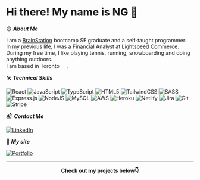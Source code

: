 # Hi there! My name is NG 👋 

😄 ***About Me***

  I am a [BrainStation](https://brainstation.io) bootcamp SE graduate and a self-taught programmer.
<br />
  In my previous life, I was a Financial Analyst at [Lightspeed Commerce](https://www.lightspeedhq.com/).
<br />
  During my free time, I like playing tennis, running, snowboarding and doing anything outdoors.
<br />
  I am based in Toronto <img src="https://hatscripts.github.io/circle-flags/flags/ca.svg" width="15">.

🛠️ ***Technical Skills***

![React](https://img.shields.io/badge/react-%2320232a.svg?style=for-the-badge&logo=react&logoColor=%2361DAFB) 
![JavaScript](https://img.shields.io/badge/javascript-%23323330.svg?style=for-the-badge&logo=javascript&logoColor=%23F7DF1E) 
![TypeScript](https://img.shields.io/badge/typescript-%23007ACC.svg?style=for-the-badge&logo=typescript&logoColor=white) 
![HTML5](https://img.shields.io/badge/html5-%23E34F26.svg?style=for-the-badge&logo=html5&logoColor=white) 
![TailwindCSS](https://img.shields.io/badge/tailwindcss-%2338B2AC.svg?style=for-the-badge&logo=tailwind-css&logoColor=white)
![SASS](https://img.shields.io/badge/SASS-hotpink.svg?style=for-the-badge&logo=SASS&logoColor=white)
![Express.js](https://img.shields.io/badge/express.js-%23404d59.svg?style=for-the-badge&logo=express&logoColor=%2361DAFB)
![NodeJS](https://img.shields.io/badge/node.js-6DA55F?style=for-the-badge&logo=node.js&logoColor=white)
![MySQL](https://img.shields.io/badge/mysql-%2300f.svg?style=for-the-badge&logo=mysql&logoColor=white)
![AWS](https://img.shields.io/badge/AWS-%23FF9900.svg?style=for-the-badge&logo=amazon-aws&logoColor=white)
![Heroku](https://img.shields.io/badge/heroku-%23430098.svg?style=for-the-badge&logo=heroku&logoColor=white)
![Netlify](https://img.shields.io/badge/netlify-%23000000.svg?style=for-the-badge&logo=netlify&logoColor=#00C7B7)
![Jira](https://img.shields.io/badge/jira-%230A0FFF.svg?style=for-the-badge&logo=jira&logoColor=white)
![Git](https://img.shields.io/badge/git-%23F05033.svg?style=for-the-badge&logo=git&logoColor=white)
![Stripe](https://img.shields.io/badge/Stripe-626CD9?style=for-the-badge&logo=Stripe&logoColor=white)

📬 ***Contact Me***

[![LinkedIn](https://img.shields.io/badge/linkedin-%230077B5.svg?style=for-the-badge&logo=linkedin&logoColor=white)](https://www.linkedin.com/in/ngkao/)

💼 ***My site***

[![Portfolio](https://img.shields.io/badge/Portfolio-%23000000.svg?style=for-the-badge&logo=firefox&logoColor=#FF7139)](https://ngkao.dev/)

---
<p align="center">
 <strong>Check out my projects below👇 </strong>
</p>
